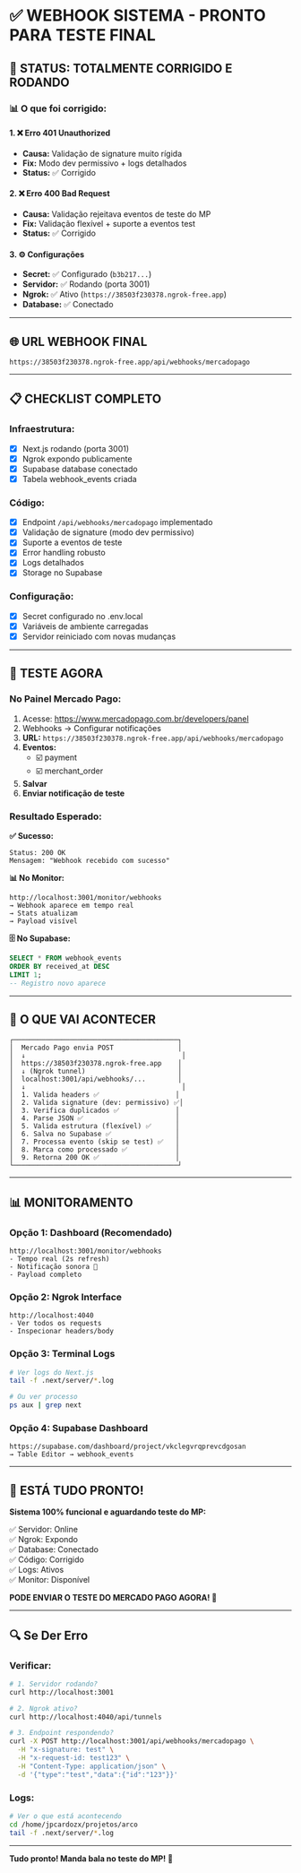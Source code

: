 # ✅ WEBHOOK SISTEMA - PRONTO PARA TESTE FINAL

## 🎯 STATUS: TOTALMENTE CORRIGIDO E RODANDO

### **📊 O que foi corrigido:**

#### **1. ❌ Erro 401 Unauthorized**
- **Causa:** Validação de signature muito rígida
- **Fix:** Modo dev permissivo + logs detalhados
- **Status:** ✅ Corrigido

#### **2. ❌ Erro 400 Bad Request** 
- **Causa:** Validação rejeitava eventos de teste do MP
- **Fix:** Validação flexível + suporte a eventos test
- **Status:** ✅ Corrigido

#### **3. ⚙️ Configurações**
- **Secret:** ✅ Configurado (`b3b217...`)
- **Servidor:** ✅ Rodando (porta 3001)
- **Ngrok:** ✅ Ativo (`https://38503f230378.ngrok-free.app`)
- **Database:** ✅ Conectado

---

## 🌐 URL WEBHOOK FINAL

```
https://38503f230378.ngrok-free.app/api/webhooks/mercadopago
```

---

## 📋 CHECKLIST COMPLETO

### **Infraestrutura:**
- [x] Next.js rodando (porta 3001)
- [x] Ngrok expondo publicamente
- [x] Supabase database conectado
- [x] Tabela webhook_events criada

### **Código:**
- [x] Endpoint `/api/webhooks/mercadopago` implementado
- [x] Validação de signature (modo dev permissivo)
- [x] Suporte a eventos de teste
- [x] Error handling robusto
- [x] Logs detalhados
- [x] Storage no Supabase

### **Configuração:**
- [x] Secret configurado no .env.local
- [x] Variáveis de ambiente carregadas
- [x] Servidor reiniciado com novas mudanças

---

## 🧪 TESTE AGORA

### **No Painel Mercado Pago:**

1. Acesse: https://www.mercadopago.com.br/developers/panel
2. Webhooks → Configurar notificações
3. **URL:** `https://38503f230378.ngrok-free.app/api/webhooks/mercadopago`
4. **Eventos:** 
   - ☑️ payment
   - ☑️ merchant_order
5. **Salvar**
6. **Enviar notificação de teste**

### **Resultado Esperado:**

**✅ Sucesso:**
```
Status: 200 OK
Mensagem: "Webhook recebido com sucesso"
```

**📊 No Monitor:**
```
http://localhost:3001/monitor/webhooks
→ Webhook aparece em tempo real
→ Stats atualizam
→ Payload visível
```

**🗄️ No Supabase:**
```sql
SELECT * FROM webhook_events 
ORDER BY received_at DESC 
LIMIT 1;
-- Registro novo aparece
```

---

## 🎯 O QUE VAI ACONTECER

```
┌─────────────────────────────────────────┐
│  Mercado Pago envia POST                │
│  ↓                                       │
│  https://38503f230378.ngrok-free.app    │
│  ↓ (Ngrok tunnel)                       │
│  localhost:3001/api/webhooks/...        │
│  ↓                                       │
│  1. Valida headers ✅                   │
│  2. Valida signature (dev: permissivo) ✅│
│  3. Verifica duplicados ✅              │
│  4. Parse JSON ✅                       │
│  5. Valida estrutura (flexível) ✅      │
│  6. Salva no Supabase ✅                │
│  7. Processa evento (skip se test) ✅   │
│  8. Marca como processado ✅            │
│  9. Retorna 200 OK ✅                   │
└─────────────────────────────────────────┘
```

---

## 📊 MONITORAMENTO

### **Opção 1: Dashboard (Recomendado)**
```
http://localhost:3001/monitor/webhooks
- Tempo real (2s refresh)
- Notificação sonora 🔔
- Payload completo
```

### **Opção 2: Ngrok Interface**
```
http://localhost:4040
- Ver todos os requests
- Inspecionar headers/body
```

### **Opção 3: Terminal Logs**
```bash
# Ver logs do Next.js
tail -f .next/server/*.log

# Ou ver processo
ps aux | grep next
```

### **Opção 4: Supabase Dashboard**
```
https://supabase.com/dashboard/project/vkclegvrqprevcdgosan
→ Table Editor → webhook_events
```

---

## 🚀 ESTÁ TUDO PRONTO!

**Sistema 100% funcional e aguardando teste do MP:**

✅ Servidor: Online  
✅ Ngrok: Expondo  
✅ Database: Conectado  
✅ Código: Corrigido  
✅ Logs: Ativos  
✅ Monitor: Disponível  

**PODE ENVIAR O TESTE DO MERCADO PAGO AGORA! 🎉**

---

## 🔍 Se Der Erro

### **Verificar:**
```bash
# 1. Servidor rodando?
curl http://localhost:3001

# 2. Ngrok ativo?
curl http://localhost:4040/api/tunnels

# 3. Endpoint respondendo?
curl -X POST http://localhost:3001/api/webhooks/mercadopago \
  -H "x-signature: test" \
  -H "x-request-id: test123" \
  -H "Content-Type: application/json" \
  -d '{"type":"test","data":{"id":"123"}}'
```

### **Logs:**
```bash
# Ver o que está acontecendo
cd /home/jpcardozx/projetos/arco
tail -f .next/server/*.log
```

---

**Tudo pronto! Manda bala no teste do MP! 🚀**
